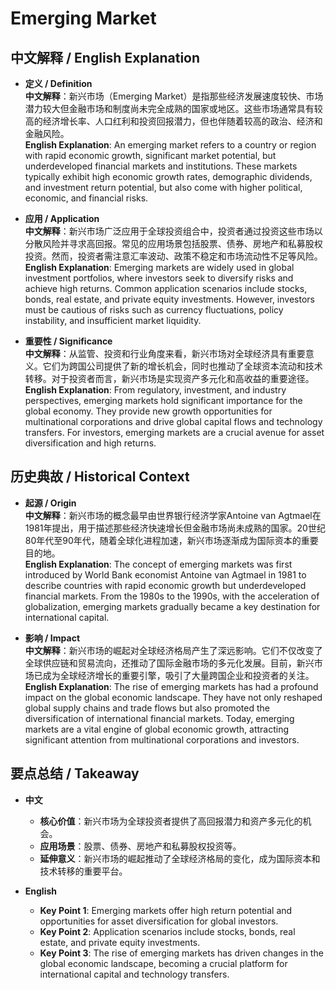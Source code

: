# Emerging Market

## 中文解释 / English Explanation

* **定义 / Definition**  
  **中文解释**：新兴市场（Emerging Market）是指那些经济发展速度较快、市场潜力较大但金融市场和制度尚未完全成熟的国家或地区。这些市场通常具有较高的经济增长率、人口红利和投资回报潜力，但也伴随着较高的政治、经济和金融风险。  
  **English Explanation**: An emerging market refers to a country or region with rapid economic growth, significant market potential, but underdeveloped financial markets and institutions. These markets typically exhibit high economic growth rates, demographic dividends, and investment return potential, but also come with higher political, economic, and financial risks.

* **应用 / Application**  
  **中文解释**：新兴市场广泛应用于全球投资组合中，投资者通过投资这些市场以分散风险并寻求高回报。常见的应用场景包括股票、债券、房地产和私募股权投资。然而，投资者需注意汇率波动、政策不稳定和市场流动性不足等风险。  
  **English Explanation**: Emerging markets are widely used in global investment portfolios, where investors seek to diversify risks and achieve high returns. Common application scenarios include stocks, bonds, real estate, and private equity investments. However, investors must be cautious of risks such as currency fluctuations, policy instability, and insufficient market liquidity.

* **重要性 / Significance**  
  **中文解释**：从监管、投资和行业角度来看，新兴市场对全球经济具有重要意义。它们为跨国公司提供了新的增长机会，同时也推动了全球资本流动和技术转移。对于投资者而言，新兴市场是实现资产多元化和高收益的重要途径。  
  **English Explanation**: From regulatory, investment, and industry perspectives, emerging markets hold significant importance for the global economy. They provide new growth opportunities for multinational corporations and drive global capital flows and technology transfers. For investors, emerging markets are a crucial avenue for asset diversification and high returns.

## 历史典故 / Historical Context

* **起源 / Origin**  
  **中文解释**：新兴市场的概念最早由世界银行经济学家Antoine van Agtmael在1981年提出，用于描述那些经济快速增长但金融市场尚未成熟的国家。20世纪80年代至90年代，随着全球化进程加速，新兴市场逐渐成为国际资本的重要目的地。  
  **English Explanation**: The concept of emerging markets was first introduced by World Bank economist Antoine van Agtmael in 1981 to describe countries with rapid economic growth but underdeveloped financial markets. From the 1980s to the 1990s, with the acceleration of globalization, emerging markets gradually became a key destination for international capital.

* **影响 / Impact**  
  **中文解释**：新兴市场的崛起对全球经济格局产生了深远影响。它们不仅改变了全球供应链和贸易流向，还推动了国际金融市场的多元化发展。目前，新兴市场已成为全球经济增长的重要引擎，吸引了大量跨国企业和投资者的关注。  
  **English Explanation**: The rise of emerging markets has had a profound impact on the global economic landscape. They have not only reshaped global supply chains and trade flows but also promoted the diversification of international financial markets. Today, emerging markets are a vital engine of global economic growth, attracting significant attention from multinational corporations and investors.

## 要点总结 / Takeaway

* **中文**  
  - **核心价值**：新兴市场为全球投资者提供了高回报潜力和资产多元化的机会。  
  - **应用场景**：股票、债券、房地产和私募股权投资等。  
  - **延伸意义**：新兴市场的崛起推动了全球经济格局的变化，成为国际资本和技术转移的重要平台。

* **English**  
  - **Key Point 1**: Emerging markets offer high return potential and opportunities for asset diversification for global investors.  
  - **Key Point 2**: Application scenarios include stocks, bonds, real estate, and private equity investments.  
  - **Key Point 3**: The rise of emerging markets has driven changes in the global economic landscape, becoming a crucial platform for international capital and technology transfers.